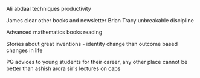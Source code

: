 Ali abdaal techniques productivity

James clear other books and newsletter
Brian Tracy unbreakable discipline

Advanced mathematics books reading

Stories about great inventions - identity change than outcome based changes in life
 
PG advices to young students for their career, any other place cannot be better than ashish arora sir's lectures on caps

